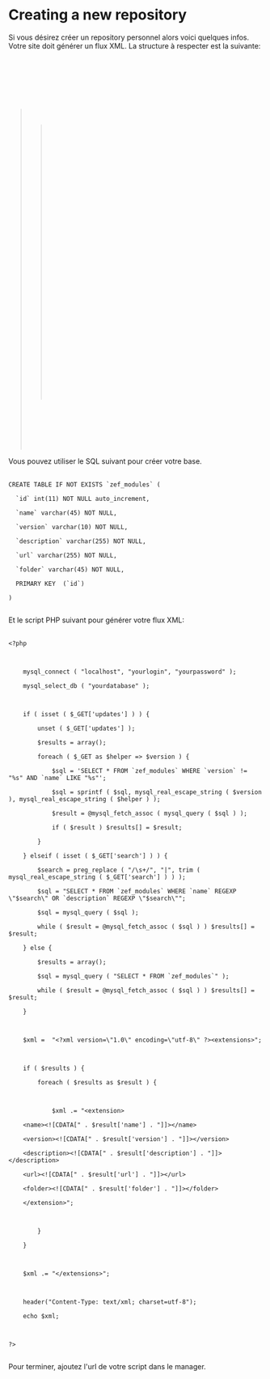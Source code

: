 # Creating a new repository #

Si vous désirez créer un repository personnel alors voici quelques infos.<br>
Votre site doit générer un flux XML. La structure à respecter est la suivante:<br>
<br>
<br>
<br>
<extensions><br>
<br>
<br>
<blockquote>

<extension>

<br>
<blockquote>

<name>

<br>
<br>
</name><br>
<br>
<br>
<br>
<br>
<version><br>
<br>
<br>
<br>
</version><br>
<br>
<br>
<br>
<br>
<url><br>
<br>
<br>
<br>
</url><br>
<br>
<br>
<br>
<br>
<folder><br>
<br>
<br>
<br>
</folder><br>
<br>
<br>
</blockquote>

</extension>

<br>
<br>
<br>
</extensions><br>
<br>
</blockquote>

Vous pouvez utiliser le SQL suivant pour créer votre base.<br>
<br>
<pre><code>CREATE TABLE IF NOT EXISTS `zef_modules` (<br>
  `id` int(11) NOT NULL auto_increment,<br>
  `name` varchar(45) NOT NULL,<br>
  `version` varchar(10) NOT NULL,<br>
  `description` varchar(255) NOT NULL,<br>
  `url` varchar(255) NOT NULL,<br>
  `folder` varchar(45) NOT NULL,<br>
  PRIMARY KEY  (`id`)<br>
)<br>
</code></pre>

Et le script PHP suivant pour générer votre flux XML:<br>
<br>
<pre><code>&lt;?php<br>
<br>
	mysql_connect ( "localhost", "yourlogin", "yourpassword" );<br>
	mysql_select_db ( "yourdatabase" );<br>
	<br>
	if ( isset ( $_GET['updates'] ) ) {<br>
		unset ( $_GET['updates'] ); <br>
		$results = array(); <br>
		foreach ( $_GET as $helper =&gt; $version ) {<br>
			$sql = 'SELECT * FROM `zef_modules` WHERE `version` != "%s" AND `name` LIKE "%s"';<br>
			$sql = sprintf ( $sql, mysql_real_escape_string ( $version ), mysql_real_escape_string ( $helper ) );<br>
			$result = @mysql_fetch_assoc ( mysql_query ( $sql ) );<br>
			if ( $result ) $results[] = $result;<br>
		}<br>
	} elseif ( isset ( $_GET['search'] ) ) {<br>
		$search = preg_replace ( "/\s+/", "|", trim ( mysql_real_escape_string ( $_GET['search'] ) ) );<br>
		$sql = "SELECT * FROM `zef_modules` WHERE `name` REGEXP \"$search\" OR `description` REGEXP \"$search\"";<br>
		$sql = mysql_query ( $sql );<br>
		while ( $result = @mysql_fetch_assoc ( $sql ) ) $results[] = $result;<br>
	} else {<br>
		$results = array();<br>
		$sql = mysql_query ( "SELECT * FROM `zef_modules`" );<br>
		while ( $result = @mysql_fetch_assoc ( $sql ) ) $results[] = $result;<br>
	}<br>
	<br>
	$xml =  "&lt;?xml version=\"1.0\" encoding=\"utf-8\" ?&gt;&lt;extensions&gt;";<br>
	<br>
	if ( $results ) {<br>
		foreach ( $results as $result ) {<br>
		<br>
			$xml .= "&lt;extension&gt;<br>
	&lt;name&gt;&lt;![CDATA[" . $result['name'] . "]]&gt;&lt;/name&gt;<br>
	&lt;version&gt;&lt;![CDATA[" . $result['version'] . "]]&gt;&lt;/version&gt;<br>
	&lt;description&gt;&lt;![CDATA[" . $result['description'] . "]]&gt;&lt;/description&gt;<br>
	&lt;url&gt;&lt;![CDATA[" . $result['url'] . "]]&gt;&lt;/url&gt;<br>
	&lt;folder&gt;&lt;![CDATA[" . $result['folder'] . "]]&gt;&lt;/folder&gt;<br>
	&lt;/extension&gt;";<br>
		<br>
		}<br>
	}<br>
	<br>
	$xml .= "&lt;/extensions&gt;";<br>
	<br>
	header("Content-Type: text/xml; charset=utf-8");<br>
	echo $xml;<br>
<br>
?&gt;<br>
</code></pre>

Pour terminer, ajoutez l'url de votre script dans le manager.<br>
<br><br>